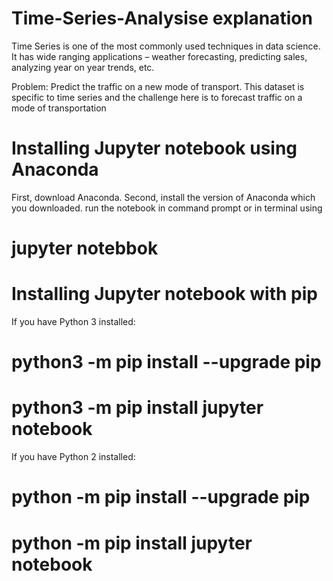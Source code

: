 # Time-Series-Analysise explanation 

Time Series is one of the most commonly used techniques in data science. It has wide ranging applications – weather forecasting, predicting sales, analyzing year on year trends, etc. 

Problem: Predict the traffic on a new mode of transport.
This dataset is specific to time series and the challenge here is to forecast traffic on a mode of transportation

# Installing Jupyter notebook using Anaconda
First, download Anaconda.
Second, install the version of Anaconda which you downloaded.
run the notebook in command prompt or in terminal using
# jupyter notebbok

# Installing Jupyter notebook with pip
If you have Python 3 installed:
# python3 -m pip install --upgrade pip
# python3 -m pip install jupyter notebook 


If you have Python 2 installed:
# python -m pip install --upgrade pip
# python -m pip install jupyter notebook 
